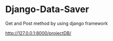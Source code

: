 # Django-Data-Saver
Get and Post method by using django framework

http://127.0.0.1:8000/projectDB/
